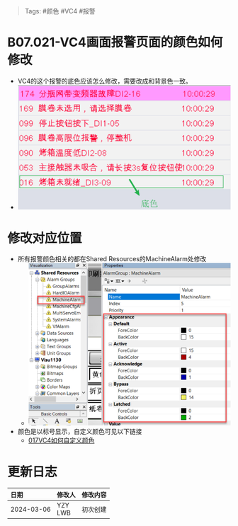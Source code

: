 > Tags: #颜色 #VC4 #报警

# B07.021-VC4画面报警页面的颜色如何修改

- VC4的这个报警的底色应该怎么修改，需要改成和背景色一致。
- ![](FILES/021VC4画面报警页面的颜色如何修改/image-20240306112102928.png)

# 修改对应位置

- 所有报警颜色相关的都在Shared Resources的MachineAlarm处修改
    - ![](FILES/021VC4画面报警页面的颜色如何修改/image-20240306112129091.png)
- 颜色是以标号显示，自定义颜色可见以下链接
    - [017VC4如何自定义颜色](017VC4如何自定义颜色.md)

# 更新日志

| 日期         | 修改人        | 修改内容 |
| :--------- | :--------- | :--- |
| 2024-03-06 | YZY<br>LWB | 初次创建 |

